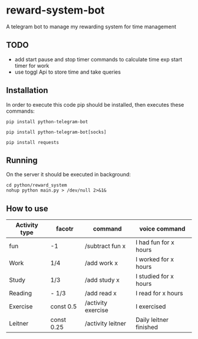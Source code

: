 # reward-system-bot
A telegram bot to manage my rewarding system for time management

TODO
------
- add start pause and stop timer commands to calculate time exp start timer for work
- use toggl Api to store time and take queries

Installation
---------------------
In order to execute this code pip should be installed, then executes these commands:

```shell
pip install python-telegram-bot

pip install python-telegram-bot[socks]

pip install requests
```
Running
-------------
On the server it should be executed in background:
      
```
cd python/reward_system
nohup python main.py > /dev/null 2>&1&
```

How to use
------------

| Activity type |  facotr |        command      |          voice command|
| --------------| --------| --------------------| -----------------------|
|fun            |-1       |      /subtract fun x|         I had fun for x hours| 
|Work           | 1/4     |        /add work x  |          I worked for x hours|
|Study          | 1/3     |        /add study x |           I studied for x hours|
|Reading        | - 1/3   |       /add read x   |       I read for x hours |
|Exercise       | const 0.5 |     /activity exercise |  I exercised |
|Leitner        | const 0.25 |   /activity leitner  |  Daily leitner finished |



